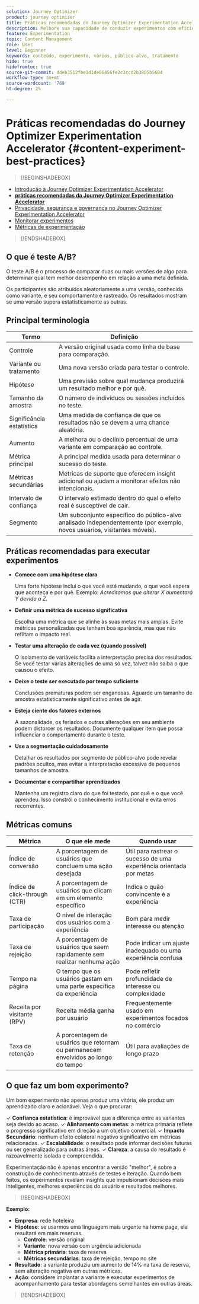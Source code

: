 ```yaml
---
solution: Journey Optimizer
product: journey optimizer
title: Práticas recomendadas do Journey Optimizer Experimentation Accelerator
description: Melhore sua capacidade de conduzir experimentos com eficiência e gerar insights
feature: Experimentation
topic: Content Management
role: User
level: Beginner
keywords: conteúdo, experimento, vários, público-alvo, tratamento
hide: true
hidefromtoc: true
source-git-commit: ddeb3512fbe1d1de86456fe2c3ccd2b3805b5684
workflow-type: tm+mt
source-wordcount: '769'
ht-degree: 2%

---
```


# Práticas recomendadas do Journey Optimizer Experimentation Accelerator {#content-experiment-best-practices}

>[!BEGINSHADEBOX]

* [Introdução à Journey Optimizer Experimentation Accelerator](experiment-accelerator.md)
* **[práticas recomendadas da Journey Optimizer Experimentation Accelerator](experiment-accelerator-best-practices.md)**
* [Privacidade, segurança e governança no Journey Optimizer Experimentation Accelerator](experiment-accelerator-security.md)
* [Monitorar experimentos](experiment-accelerator-monitor.md)
* [Métricas de experimentação](experiment-accelerator-metrics.md)

>[!ENDSHADEBOX]

## O que é teste A/B?

O teste A/B é o processo de comparar duas ou mais versões de algo para determinar qual tem melhor desempenho em relação a uma meta definida.

Os participantes são atribuídos aleatoriamente a uma versão, conhecida como variante, e seu comportamento é rastreado. Os resultados mostram se uma versão supera estatisticamente as outras.

## Principal terminologia

| Termo | Definição |
|-|-|
| Controle | A versão original usada como linha de base para comparação. |
| Variante ou tratamento | Uma nova versão criada para testar o controle. |
| Hipótese | Uma previsão sobre qual mudança produzirá um resultado melhor e por quê. |
| Tamanho da amostra | O número de indivíduos ou sessões incluídos no teste. |
| Significância estatística | Uma medida de confiança de que os resultados não se devem a uma chance aleatória. |
| Aumento | A melhora ou o declínio percentual de uma variante em comparação ao controle. |
| Métrica principal | A principal medida usada para determinar o sucesso do teste. |
| Métricas secundárias | Métricas de suporte que oferecem insight adicional ou ajudam a monitorar efeitos não intencionais. |
| Intervalo de confiança | O intervalo estimado dentro do qual o efeito real é susceptível de cair. |
| Segmento | Um subconjunto específico do público-alvo analisado independentemente (por exemplo, novos usuários, visitantes móveis). |

## Práticas recomendadas para executar experimentos

* **Comece com uma hipótese clara**

  Uma forte hipótese inclui o que você está mudando, o que você espera que aconteça e por quê.
Exemplo: _Acreditamos que alterar X aumentará Y devido a Z._

* **Definir uma métrica de sucesso significativa**

  Escolha uma métrica que se alinhe às suas metas mais amplas. Evite métricas personalizadas que tenham boa aparência, mas que não reflitam o impacto real.

* **Testar uma alteração de cada vez (quando possível)**

  O isolamento de variáveis facilita a interpretação precisa dos resultados. Se você testar várias alterações de uma só vez, talvez não saiba o que causou o efeito.

* **Deixe o teste ser executado por tempo suficiente**

  Conclusões prematuras podem ser enganosas. Aguarde um tamanho de amostra estatisticamente significativo antes de agir.

* **Esteja ciente dos fatores externos**

  A sazonalidade, os feriados e outras alterações em seu ambiente podem distorcer os resultados. Documente qualquer item que possa influenciar o comportamento durante o teste.

* **Use a segmentação cuidadosamente**

  Detalhar os resultados por segmento de público-alvo pode revelar padrões ocultos, mas evitar a interpretação excessiva de pequenos tamanhos de amostra.

* **Documentar e compartilhar aprendizados**

  Mantenha um registro claro do que foi testado, por quê e o que você aprendeu. Isso constrói o conhecimento institucional e evita erros recorrentes.

## Métricas comuns

| Métrica | O que ele mede | Quando usar |
|-|-|-|
| Índice de conversão | A porcentagem de usuários que concluem uma ação desejada | Útil para rastrear o sucesso de uma experiência orientada por metas |
| Índice de click-through (CTR) | A porcentagem de usuários que clicam em um elemento específico | Indica o quão convincente é a experiência |
| Taxa de participação | O nível de interação dos usuários com a experiência | Bom para medir interesse ou atenção |
| Taxa de rejeição | A porcentagem de usuários que saem rapidamente sem realizar nenhuma ação | Pode indicar um ajuste inadequado ou uma experiência confusa |
| Tempo na página | O tempo que os usuários gastam em uma parte específica da experiência | Pode refletir profundidade de interesse ou complexidade |
| Receita por visitante (RPV) | Receita média ganha por usuário | Frequentemente usado em experimentos focados no comércio |
| Taxa de retenção | A porcentagem de usuários que retornam ou permanecem envolvidos ao longo do tempo | Útil para avaliações de longo prazo |

## O que faz um bom experimento?

Um bom experimento não apenas produz uma vitória, ele produz um aprendizado claro e acionável.
Veja o que procurar:

&check; **Confiança estatística**: é improvável que a diferença entre as variantes seja devido ao acaso.
&check; **Alinhamento com metas**: a métrica primária reflete o progresso significativo em direção a um objetivo comercial.
&check; **Impacto Secundário**: nenhum efeito colateral negativo significativo em métricas relacionadas.
&check; **Escalabilidade**: o resultado pode informar decisões futuras ou ser generalizado para outras áreas.
&check; **Clareza**: a causa do resultado é razoavelmente isolada e compreendida.

Experimentação não é apenas encontrar a versão &quot;melhor&quot;, é sobre a construção de conhecimento através de testes e iteração. Quando bem feitos, os experimentos revelam insights que impulsionam decisões mais inteligentes, melhores experiências do usuário e resultados melhores.

>[!BEGINSHADEBOX]

**Exemplo:**

* **Empresa**: rede hoteleira
* **Hipótese**: se usarmos uma linguagem mais urgente na home page, ela resultará em mais reservas.
   * **Controle**: versão original
   * **Variante**: nova versão com urgência adicionada
   * **Métrica primária**: taxa de reserva
   * **Métricas secundárias**: taxa de rejeição, tempo no site
* **Resultado**: a variante produziu um aumento de 14% na taxa de reserva, sem alteração negativa em outras métricas.
* **Ação**: considere implantar a variante e executar experimentos de acompanhamento para testar abordagens semelhantes em outras áreas.

>[!ENDSHADEBOX]
